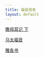 ```yaml
---
title: 福音信息
layout: default
---
```


[撒母耳记 下](https://fukuokachinesechurch.github.io/sermons/sermon_samuel)

[马太福音](https://fukuokachinesechurch.github.io/sermons/sermon_matthew)

[雅各书](https://zlchurch.github.io/sermons/index_truth)